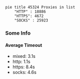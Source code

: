 
```mermaid
pie title 45324 Proxies in list
    "HTTP" : 18886
    "HTTPS": 4672
    "SOCKS" : 25923
```

### Some Info
#### Average Timeout

- mixed: 3.1s
- http: 1.1s
- https: 8.4s
- socks: 4.6s